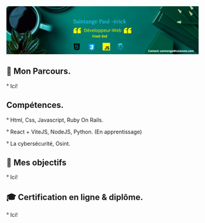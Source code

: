 <img src="https://raw.githubusercontent.com/paul22330/paul22330/master/Banniere linkedin -officiel.png" alt="Banniere Saintange Paul">

## 👦 Mon Parcours.

° Ici!


## Compétences.

° Html, Css, Javascript, Ruby On Rails.

° React + ViteJS, NodeJS, Python. (En apprentissage)

° La cybersécurité, Osint.


## 🚀 Mes objectifs

° Ici!



## :mortar_board:  Certification en ligne & diplôme.

° Ici!


 



